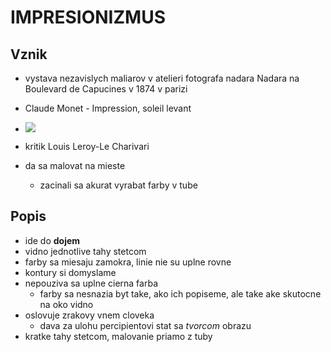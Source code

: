 # IMPRESIONIZMUS

## Vznik

 - vystava nezavislych maliarov v atelieri fotografa nadara Nadara na Boulevard de Capucines v 1874 v parizi
 - Claude Monet - Impression, soleil levant
  - ![](monet.jpg)
 - kritik Louis Leroy-Le Charivari

 - da sa malovat na mieste
   - zacinali sa akurat vyrabat farby v tube

## Popis

 - ide do **dojem**
 - vidno jednotlive tahy stetcom
 - farby sa miesaju zamokra, linie nie su uplne rovne
 - kontury si domyslame
 - nepouziva sa uplne cierna farba
   - farby sa nesnazia byt take, ako ich popiseme, ale take ake skutocne na oko vidno
 - oslovuje zrakovy vnem cloveka
   - dava za ulohu percipientovi stat sa *tvorcom* obrazu
 - kratke tahy stetcom, malovanie priamo z tuby
